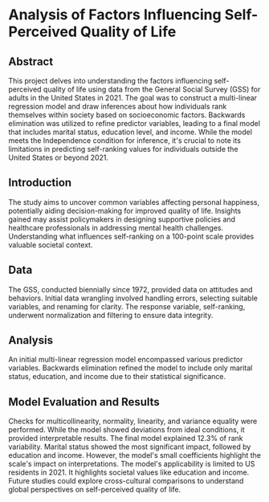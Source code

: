 # Analysis of Factors Influencing Self-Perceived Quality of Life
## Abstract
This project delves into understanding the factors influencing self-perceived quality of life using data from the General Social Survey (GSS) for adults in the United States in 2021. The goal was to construct a multi-linear regression model and draw inferences about how individuals rank themselves within society based on socioeconomic factors. Backwards elimination was utilized to refine predictor variables, leading to a final model that includes marital status, education level, and income. While the model meets the Independence condition for inference, it's crucial to note its limitations in predicting self-ranking values for individuals outside the United States or beyond 2021.

## Introduction
The study aims to uncover common variables affecting personal happiness, potentially aiding decision-making for improved quality of life. Insights gained may assist policymakers in designing supportive policies and healthcare professionals in addressing mental health challenges. Understanding what influences self-ranking on a 100-point scale provides valuable societal context.

## Data
The GSS, conducted biennially since 1972, provided data on attitudes and behaviors. Initial data wrangling involved handling errors, selecting suitable variables, and renaming for clarity. The response variable, self-ranking, underwent normalization and filtering to ensure data integrity.

## Analysis
An initial multi-linear regression model encompassed various predictor variables. Backwards elimination refined the model to include only marital status, education, and income due to their statistical significance.

## Model Evaluation and Results
Checks for multicollinearity, normality, linearity, and variance equality were performed. While the model showed deviations from ideal conditions, it provided interpretable results. The final model explained 12.3% of rank variability. Marital status showed the most significant impact, followed by education and income. However, the model's small coefficients highlight the scale's impact on interpretations. The model's applicability is limited to US residents in 2021. It highlights societal values like education and income. Future studies could explore cross-cultural comparisons to understand global perspectives on self-perceived quality of life.
